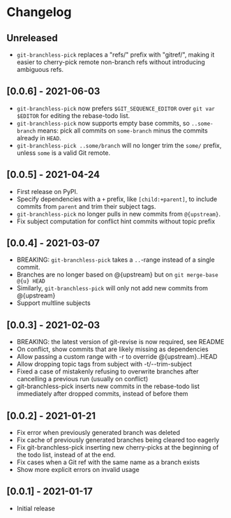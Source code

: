 # Changelog

## Unreleased
- `git-branchless-pick` replaces a "refs/" prefix with "gitref/", making it
  easier to cherry-pick remote non-branch refs without introducing ambiguous
  refs.

## [0.0.6] - 2021-06-03
- `git-branchless-pick` now prefers `$GIT_SEQUENCE_EDITOR` over `git var $EDITOR`
  for editing the rebase-todo list.
- `git-branchless-pick` now supports empty base commits, so `..some-branch`
  means: pick all commits on `some-branch` minus the commits already in `HEAD`.
- `git-branchless-pick ..some/branch` will no longer trim the `some/` prefix,
  unless `some` is a valid Git remote.

## [0.0.5] - 2021-04-24
- First release on PyPI.
- Specify dependencies with a `+` prefix, like `[child:+parent]`, to include
  commits from `parent` and trim their subject tags.
- `git-branchless-pick` no longer pulls in new commits from `@{upstream}`.
- Fix subject computation for conflict hint commits without topic prefix

## [0.0.4] - 2021-03-07
- BREAKING: `git-branchless-pick` takes a `..`-range instead of a single commit.
- Branches are no longer based on @{upstream} but on `git merge-base @{u} HEAD`
- Similarly, `git-branchless-pick` will only not add new commits from @{upstream}
- Support multline subjects

## [0.0.3] - 2021-02-03
- BREAKING: the latest version of git-revise is now required, see README
- On conflict, show commits that are likely missing as dependencies
- Allow passing a custom range with -r to override @{upstream}..HEAD
- Allow dropping topic tags from subject with -t/--trim-subject
- Fixed a case of mistakenly refusing to overwrite branches after
  cancelling a previous run (usually on conflict)
- git-branchless-pick inserts new commits in the rebase-todo list
  immediately after dropped commits, instead of before them

## [0.0.2] - 2021-01-21
- Fix error when previously generated branch was deleted
- Fix cache of previously generated branches being cleared too eagerly
- Fix git-branchless-pick inserting new cherry-picks at the beginning of the
  todo list, instead of at the end.
- Fix cases when a Git ref with the same name as a branch exists
- Show more explicit errors on invalid usage

## [0.0.1] - 2021-01-17
- Initial release
